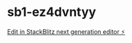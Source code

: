 # sb1-ez4dvntyy

[Edit in StackBlitz next generation editor ⚡️](https://stackblitz.com/~/github.com/nkemsileslie/sb1-ez4dvntyy)